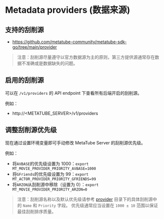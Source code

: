 # Metadata providers (数据来源)

## 支持的刮削源

- <https://github.com/metatube-community/metatube-sdk-go/tree/main/provider>

> 注意：刮削源尽量遵守以官方数据源为主的原则，第三方提供源通常存在数据不准确或是数据缺失的问题。

## 启用的刮削源

可以在 `/v1/providers` 的 API endpoint 下查看所有后端开启的刮削源。

例如：

- http://<METATUBE_SERVER>/v1/providers

## 调整刮削源优先级

现在通过设置环境变量即可手动修改 MetaTube Server 的刮削源优先级。

例如：

- 将`AVBASE`的优先级设置为 1000：`export MT_MOVIE_PROVIDER_PRIORITY_AVBASE=1000`
- 将`GFriends`的优先级设置为 99：`export MT_ACTOR_PROVIDER_PRIORITY_GFRIENDS=99`
- 将`ARZON`从刮削源中移除（设置为 0）：`export MT_MOVIE_PROVIDER_PRIORITY_ARZON=0`

> 注意：刮削源名称以及默认优先级请参考 [provider](https://github.com/metatube-community/metatube-sdk-go/tree/main/provider) 目录下的具体刮削源中的 `Name` 和 `Priority` 字段。
> 优先级通常应当设置在 `1000 ± 10` 范围以保证最佳刮削排序质量。
